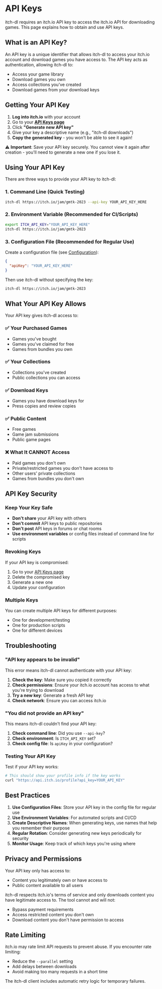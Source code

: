 # API Keys

itch-dl requires an itch.io API key to access the itch.io API for downloading games. This page explains how to obtain and use API keys.

## What is an API Key?

An API key is a unique identifier that allows itch-dl to access your itch.io account and download games you have access to. The API key acts as authentication, allowing itch-dl to:

- Access your game library
- Download games you own
- Access collections you've created
- Download games from your download keys

## Getting Your API Key

1. **Log into itch.io** with your account
2. Go to your **[API Keys page](https://itch.io/user/settings/api-keys)**
3. Click **"Generate new API key"**
4. Give your key a descriptive name (e.g., "itch-dl downloads")
5. **Copy the generated key** - you won't be able to see it again!

⚠️ **Important**: Save your API key securely. You cannot view it again after creation - you'll need to generate a new one if you lose it.

## Using Your API Key

There are three ways to provide your API key to itch-dl:

### 1. Command Line (Quick Testing)
```bash
itch-dl https://itch.io/jam/gmtk-2023 --api-key YOUR_API_KEY_HERE
```

### 2. Environment Variable (Recommended for CI/Scripts)
```bash
export ITCH_API_KEY="YOUR_API_KEY_HERE"
itch-dl https://itch.io/jam/gmtk-2023
```

### 3. Configuration File (Recommended for Regular Use)

Create a configuration file (see [Configuration](Configuration.md)):

```json
{
  "apiKey": "YOUR_API_KEY_HERE"
}
```

Then use itch-dl without specifying the key:
```bash
itch-dl https://itch.io/jam/gmtk-2023
```

## What Your API Key Allows

Your API key gives itch-dl access to:

### ✅ Your Purchased Games
- Games you've bought
- Games you've claimed for free
- Games from bundles you own

### ✅ Your Collections
- Collections you've created
- Public collections you can access

### ✅ Download Keys
- Games you have download keys for
- Press copies and review copies

### ✅ Public Content
- Free games
- Game jam submissions
- Public game pages

### ❌ What It CANNOT Access
- Paid games you don't own
- Private/restricted games you don't have access to
- Other users' private collections
- Games from bundles you don't own

## API Key Security

### Keep Your Key Safe
- **Don't share** your API key with others
- **Don't commit** API keys to public repositories
- **Don't post** API keys in forums or chat rooms
- **Use environment variables** or config files instead of command line for scripts

### Revoking Keys
If your API key is compromised:
1. Go to your [API Keys page](https://itch.io/user/settings/api-keys)
2. Delete the compromised key
3. Generate a new one
4. Update your configuration

### Multiple Keys
You can create multiple API keys for different purposes:
- One for development/testing
- One for production scripts
- One for different devices

## Troubleshooting

### "API key appears to be invalid"
This error means itch-dl cannot authenticate with your API key:

1. **Check the key**: Make sure you copied it correctly
2. **Check permissions**: Ensure your itch.io account has access to what you're trying to download
3. **Try a new key**: Generate a fresh API key
4. **Check network**: Ensure you can access itch.io

### "You did not provide an API key"
This means itch-dl couldn't find your API key:

1. **Check command line**: Did you use `--api-key`?
2. **Check environment**: Is `ITCH_API_KEY` set?
3. **Check config file**: Is `apiKey` in your configuration?

### Testing Your API Key
Test if your API key works:

```bash
# This should show your profile info if the key works
curl "https://api.itch.io/profile?api_key=YOUR_API_KEY"
```

## Best Practices

1. **Use Configuration Files**: Store your API key in the config file for regular use
2. **Use Environment Variables**: For automated scripts and CI/CD
3. **Create Descriptive Names**: When generating keys, use names that help you remember their purpose
4. **Regular Rotation**: Consider generating new keys periodically for security
5. **Monitor Usage**: Keep track of which keys you're using where

## Privacy and Permissions

Your API key only has access to:
- Content you legitimately own or have access to
- Public content available to all users

itch-dl respects itch.io's terms of service and only downloads content you have legitimate access to. The tool cannot and will not:
- Bypass payment requirements
- Access restricted content you don't own
- Download content you don't have permission to access

## Rate Limiting

itch.io may rate limit API requests to prevent abuse. If you encounter rate limiting:
- Reduce the `--parallel` setting
- Add delays between downloads
- Avoid making too many requests in a short time

The itch-dl client includes automatic retry logic for temporary failures.
